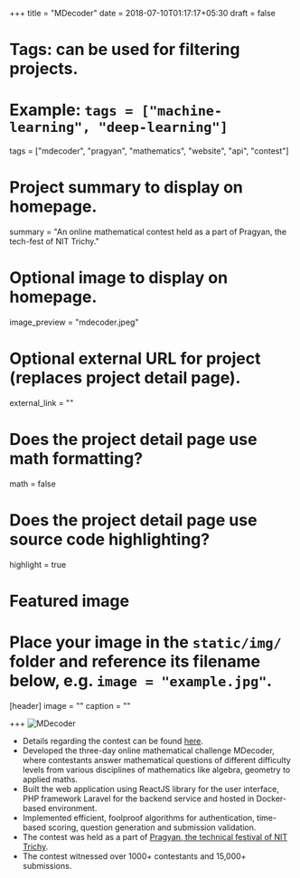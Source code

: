 +++
title = "MDecoder"
date = 2018-07-10T01:17:17+05:30
draft = false

# Tags: can be used for filtering projects.
# Example: `tags = ["machine-learning", "deep-learning"]`
tags = ["mdecoder", "pragyan", "mathematics", "website", "api", "contest"]
# Project summary to display on homepage.
summary = "An online mathematical contest held as a part of Pragyan, the tech-fest of NIT Trichy."

# Optional image to display on homepage.
image_preview = "mdecoder.jpeg"

# Optional external URL for project (replaces project detail page).
external_link = ""

# Does the project detail page use math formatting?
math = false

# Does the project detail page use source code highlighting?
highlight = true

# Featured image
# Place your image in the `static/img/` folder and reference its filename below, e.g. `image = "example.jpg"`.
[header]
image = ""
caption = ""

+++
![MDecoder](../../img/mdecoder.jpeg)

* Details regarding the contest can be found [here](https://www.pragyan.org/18/home/events/grey_cells/mdecoder/).
* Developed the three-day online mathematical challenge MDecoder, where contestants answer mathematical
questions of different difficulty levels from various disciplines of mathematics like algebra, geometry to applied maths.
* Built the web application using ReactJS library for the user interface, PHP framework Laravel for the
backend service and hosted in Docker-based environment. 
* Implemented efficient, foolproof algorithms for authentication, time-based scoring, question generation and submission validation. 
* The contest was held as a part of [Pragyan, the technical festival of NIT Trichy](https://www.pragyan.org).
* The contest witnessed over 1000+ contestants and 15,000+ submissions.